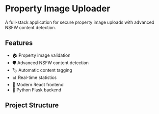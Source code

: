 # Property Image Uploader

A full-stack application for secure property image uploads with advanced NSFW content detection.

## Features

- 🏠 Property image validation
- 🛡️ Advanced NSFW content detection
- 🏷️ Automatic content tagging
- 📊 Real-time statistics
- 🎨 Modern React frontend
- 🐍 Python Flask backend

## Project Structure
